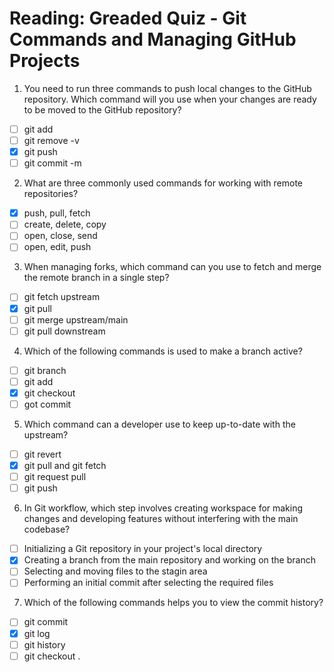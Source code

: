 # Reading: Greaded Quiz - Git Commands and Managing GitHub Projects
1. You need to run three commands to push local changes to the GitHub repository. Which command will you use when your changes are ready to be moved to the GitHub repository?
- [ ] git add
- [ ] git remove -v
- [x] git push
- [ ] git commit -m

2. What are three commonly used commands for working with remote repositories?
- [x] push, pull, fetch
- [ ] create, delete, copy
- [ ] open, close, send
- [ ] open, edit, push

3. When managing forks, which command can you use to fetch and merge the remote branch in a single step?
- [ ] git fetch upstream
- [x] git pull <upstream>
- [ ] git merge upstream/main
- [ ] git pull downstream

4. Which of the following commands is used to make a branch active?
- [ ] git branch
- [ ] git add
- [x] git checkout
- [ ] got commit

5. Which command can a developer use to keep up-to-date with the upstream?
- [ ] git revert
- [x] git pull <upstream> and git fetch <upstream>
- [ ] git request pull
- [ ] git push

6. In Git workflow, which step involves creating workspace for making changes and developing features without interfering with the main codebase?
- [ ] Initializing a Git repository in your project's local directory
- [x] Creating a branch from the main repository and working on the branch
- [ ] Selecting and moving files to the stagin area
- [ ] Performing an initial commit after selecting the required files

7. Which of the following commands helps you to view the commit history?
- [ ] git commit
- [x] git log
- [ ] git history
- [ ] git checkout .
